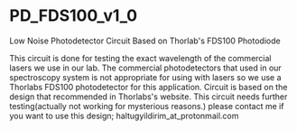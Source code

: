 # PD_FDS100_v1_0
Low Noise Photodetector Circuit Based on Thorlab's FDS100 Photodiode

This circuit is done for testing the exact wavelength of the commercial lasers we use in our lab. The commercial
photodetectors that used in our spectroscopy system is not appropriate for using with lasers so we use a Thorlabs 
FDS100 photodetector for this application. Circuit is based on the design that recommended in Thorlabs's website.
This circuit needs further testing(actually not working for mysterious reasons.) please contact me if you want to 
use this design; haltugyildirim_at_protonmail.com
